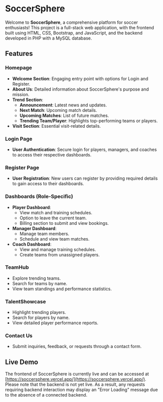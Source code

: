 # SoccerSphere

Welcome to **SoccerSphere**, a comprehensive platform for soccer enthusiasts! This project is a full-stack web application, with the frontend built using HTML, CSS, Bootstrap, and JavaScript, and the backend developed in PHP with a MySQL database.

## Features

### Homepage
- **Welcome Section**: Engaging entry point with options for Login and Register.
- **About Us**: Detailed information about SoccerSphere's purpose and mission.
- **Trend Section**:
  - **Announcement**: Latest news and updates.
  - **Next Match**: Upcoming match details.
  - **Upcoming Matches**: List of future matches.
  - **Trending Team/Player**: Highlights top-performing teams or players.
- **Visit Section**: Essential visit-related details.

### Login Page
- **User Authentication**: Secure login for players, managers, and coaches to access their respective dashboards.

### Register Page
- **User Registration**: New users can register by providing required details to gain access to their dashboards.

### Dashboards (Role-Specific)
- **Player Dashboard**:
  - View match and training schedules.
  - Option to leave the current team.
  - Billing section to submit and view bookings.
- **Manager Dashboard**:
  - Manage team members.
  - Schedule and view team matches.
- **Coach Dashboard**:
  - View and manage training schedules.
  - Create teams from unassigned players.

### TeamHub
- Explore trending teams.
- Search for teams by name.
- View team standings and performance statistics.

### TalentShowcase
- Highlight trending players.
- Search for players by name.
- View detailed player performance reports.

### Contact Us
- Submit inquiries, feedback, or requests through a contact form.

## Live Demo
The frontend of SoccerSphere is currently live and can be accessed at [https://soccersphere.vercel.app/](https://soccersphere.vercel.app/). Please note that the backend is not yet live. As a result, any requests requiring backend interaction may display an "Error Loading" message due to the absence of a connected backend.

